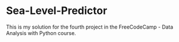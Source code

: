 # Sea-Level-Predictor
This is my solution for the fourth project in the FreeCodeCamp - Data Analysis with Python course.
